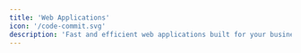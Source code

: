 ```yaml
---
title: 'Web Applications'
icon: '/code-commit.svg'
description: 'Fast and efficient web applications built for your business.'
---
```

